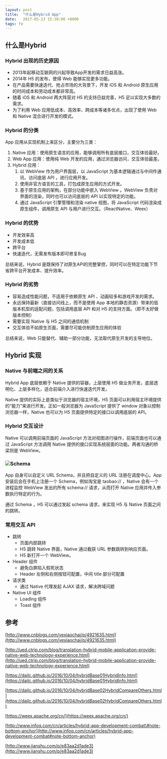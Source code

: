 ```yaml
---
layout: post
title:  "什么是Hybrid App"
date:   2017-05-23 15:30:00 +0800
tags: fe
---
```

## 什么是Hybrid

### Hybrid 出现的历史原因

* 2013年起移动互联网的兴起导致App开发的需求日益高涨。
* 2014年 H5 的发布，使得 Web 能够实现更多功能。
* 在产品需要快速迭代、抢占市场的大背景下，开发 iOS 和 Android 原生应用的时间成本和劳动成本都非常高。
* 随着 iOS 和 Android 两大阵营对 H5 的支持日益完善，H5 足以实现大多数的需求。
* 为了利用 Web 应用低成本、高效率、跨成本等诸多优点，出现了使用 Web 和 Native 混合进行开发的模式。

### Hybrid 的分类

App 应用从实现机制上来区分，主要分为三类：

1. Native 应用：使用原生语言的应用，能够调用所有底层接口，交互体验最好。
2. Web App 应用：使用纯 Web 开发的应用，通过浏览器访问，交互体验最差。
3. Hybrid 应用：
   1. 以 WebView 作为用户界面层，以 JavaScript 为基本逻辑通过与中间件通讯、访问底层 API ，进行应用开发。
   2. 使用非官方语言的工具，打包成原生应用的方式开发。
   3. 基于原生应用的架构，在部分功能中嵌入 WebView 。WebView 负责对界面的渲染，同时也可以访问底层的 API 以实现特定的功能。
   4. 通过 JavaScript 引擎管理和渲染 native 视图，将 JavaScript 代码渲染成原生组件，调用原生 API 与用户进行交互。（ReactNative、Weex）

### Hybrid 的优势

* 开发效率高
* 开发成本低
* 跨平台
* 快速迭代，无需发布版本即可修复Bug

总结来说，Hybrid 是既保持了对原生API的完整掌控，同时可以在特定功能下节省跨平台开发成本、提升效率。

### Hybrid 的劣势

* 容易造成性能问题，不适用于依赖原生 API 、动画较多和游戏开发的需求。
* 永远保持最新（直接访问线上，而不是使用 App 本地的静态资源）带来的低版本机型的适配问题，包括调用底层 API 和对 H5 的支持方面。（即不太好做版本控制）
* 需要实现 Native 与 H5 之间的通信机制
* 交互体验不如原生页面，需要尽可能仿制原生应用的体验

总结来说，Web 只能替代、辅助一部分功能，无法取代原生开发的主导地位。

## Hybrid 实现

### Native 与前端之间的关系

Hybrid App 底层依赖于 Native 提供的容器，上层使用 H5 做业务开发，底层透明化、上层多样化，适合前端介入进行快速迭代开发。

Native 提供的实际上是类似于浏览器的宿主环境，H5 页面可以利用宿主环境提供的“能力”来进行开发。正如一般浏览器为 JavaScript 提供了 window 对象以控制浏览器一样，Native 也可以为 H5 页面提供特定的接口以调用底层的 API。

### Hybrid 交互设计

Native 可以调用前端页面的 JavaScript 方法对视图进行操作，前端页面也可以通过 JavaScript 方法调用 Native 提供的接口实现系统层面的功能。两者沟通的桥梁则是 WebView。

### ![](/images/FE-Hybrid-interaction.png)Schema

App 自身可以自定义 URL Schema，并且把自定义的 URL 注册在调度中心。App 安装后会在手机上注册一个 Schema，例如淘宝是 taobao:// ，Native 会有一个进程监控 WebView 发出的所有 schema:// 请求，从而打开 Native 应用并传入参数执行特定的行为。

通过 Schema ，H5 可以通过发起 schema 请求，来实现 H5 与 Native 页面之间的跳转。

### 常用交互 API

* 跳转
  * 页面内部跳转
  * H5 跳转 Native 界面，Native 通过截获 URL 参数跳转到响应页面。
  * H5 新打开一个 WebView。
* Header 组件
  * 避免白屏陷入假死状态
  * Header 左侧和右侧按钮可配置，中间 title 部分可配置
* 请求类
  * 通过 Native 代理发起 AJAX 请求，解决跨域问题
* Native UI 组件
  * Loading 组件
  * Toast 组件

## 参考

[http://www.cnblogs.com/yexiaochai/p/4921635.html](http://www.cnblogs.com/yexiaochai/p/4921635.html)

[http://ued.ctrip.com/blog/translation-hybrid-mobile-application-provide-native-web-technology-experience.html](http://ued.ctrip.com/blog/translation-hybrid-mobile-application-provide-native-web-technology-experience.html)

[https://dailc.github.io/2016/10/04/hybridBase01HybridInfo.html](https://dailc.github.io/2016/10/04/hybridBase01HybridInfo.html)

[https://dailc.github.io/2016/10/04/hybridBase02HybridCompareOthers.html](https://dailc.github.io/2016/10/04/hybridBase02HybridCompareOthers.html)

[https://weex.apache.org/cn/](https://weex.apache.org/cn/)

[http://www.infoq.com/cn/articles/hybrid-app-development-combat\#note-bottom-anchor](http://www.infoq.com/cn/articles/hybrid-app-development-combat#note-bottom-anchor)

[http://www.jianshu.com/p/e83aa2d1ade3](http://www.jianshu.com/p/e83aa2d1ade3)

